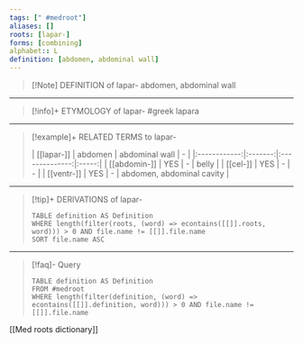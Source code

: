 ```yaml
---
tags: [" #medroot"]
aliases: []
roots: [lapar-]
forms: [combining]
alphabet:: L
definition: [abdomen, abdominal wall]
---
```

>[!Note] DEFINITION of lapar-
>abdomen, abdominal wall
_____
>[!info]+ ETYMOLOGY of lapar-
>#greek lapara
_____
>[!example]+ RELATED TERMS to lapar-
>
>|  [[lapar-]]  | abdomen | abdominal wall |   -   |
|:------------:|:-------:|:--------------:|:-----:|
| [[abdomin-]] |   YES   |       -        | belly |
|   [[cel-]]   |   YES   |       -        |   -   |
|  [[ventr-]]  |   YES   |       -        | abdomen, abdominal cavity      |
_____
>[!tip]+ DERIVATIONS of lapar-
>```dataview
>TABLE definition AS Definition 
>WHERE length(filter(roots, (word) => econtains([[]].roots, word))) > 0 AND file.name != [[]].file.name
>SORT file.name ASC
>```
___
>[!faq]- Query
>```dataview
>TABLE definition AS Definition
>FROM #medroot
>WHERE length(filter(definition, (word) => econtains([[]].definition, word))) > 0 AND file.name != [[]].file.name
>```

[[Med roots dictionary]]
